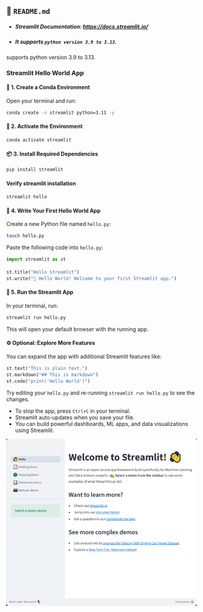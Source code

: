 ## 📄 `README.md`

- ##### Streamlit Documentation: https://docs.streamlit.io/
- ##### It supports `python version 3.9 to 3.13`.

 supports python version 3.9 to 3.13.

### Streamlit Hello World App

#### 🐍 1. Create a Conda Environment

Open your terminal and run:

```bash
conda create -n streamlit python=3.11 -y
```

#### 🐍 2. Activate the Environment
```
conda activate streamlit
```

#### 📦 3. Install Required Dependencies

```bash
pip install streamlit
```

#### Verify streamlit installation

```python
streamlit hello
```

#### 📝 4. Write Your First Hello World App

Create a new Python file named `hello.py`:

```bash
touch hello.py
```

Paste the following code into `hello.py`:

```python
import streamlit as st

st.title("Hello Streamlit")
st.write("👋 Hello World! Welcome to your first Streamlit app.")
```

#### 🚀 5. Run the Streamlit App

In your terminal, run:

```python
streamlit run hello.py
```

This will open your default browser with the running app.

#### ⚙️ Optional: Explore More Features

You can expand the app with additional Streamlit features like:

```python
st.text("This is plain text.")
st.markdown("## This is markdown")
st.code("print('Hello World')")
```

Try editing your `hello.py` and re-running `streamlit run hello.py` to see the changes.

* To stop the app, press `Ctrl+C` in your terminal.
* Streamlit auto-updates when you save your file.
* You can build powerful dashboards, ML apps, and data visualizations using Streamlit.

![Hello World App!](image.png)
